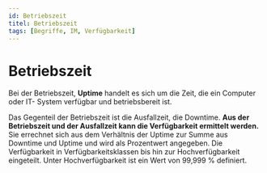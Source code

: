```yaml
---
id: Betriebszeit
titel: Betriebszeit
tags: [Begriffe, IM, Verfügbarkeit]
---
```


# Betriebszeit

Bei der Betriebszeit, **Uptime** handelt es sich um die Zeit, die ein Computer oder IT- System verfügbar und betriebsbereit ist.

Das Gegenteil der Betriebszeit ist die Ausfallzeit, die Downtime. **Aus der Betriebszeit und der Ausfallzeit kann die Verfügbarkeit ermittelt werden.** Sie errechnet sich aus dem Verhältnis der Uptime zur Summe aus Downtime und Uptime und wird als Prozentwert angegeben. Die Verfügbarkeit in Verfügbarkeitsklassen bis hin zur Hochverfügbarkeit eingeteilt. Unter Hochverfügbarkeit ist ein Wert von 99,999 % definiert.
